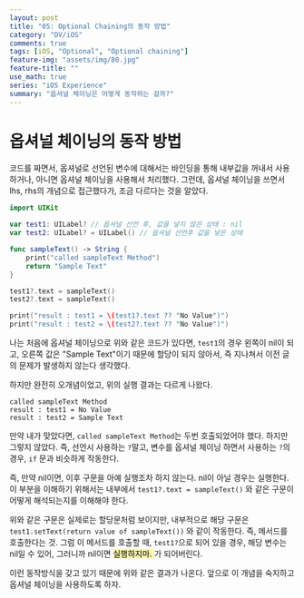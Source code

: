 ```yaml
---
layout: post
title: "05: Optional Chaining의 동작 방법"
category: "DV/iOS"
comments: true
tags: [iOS, "Optional", "Optional chaining"]
feature-img: "assets/img/80.jpg"
feature-title: ""
use_math: true
series: "iOS Experience"
summary: "옵셔널 체이닝은 어떻게 동작하는 걸까?"
---
```



# 옵셔널 체이닝의 동작 방법

코드를 짜면서, 옵셔널로 선언된 변수에 대해서는 바인딩을 통해 내부값을 꺼내서 사용하거나, 아니면 옵셔널 체이닝을 사용해서 처리했다. 그런데, 옵셔널 체이닝을 쓰면서 lhs, rhs의 개념으로 접근했다가, 조금 다르다는 것을 알았다.

```swift
import UIKit

var test1: UILabel? // 옵셔널 선언 후, 값을 넣지 않은 상태 : nil
var test2: UILabel? = UILabel() // 옵셔널 선언후 값을 넣은 상태

func sampleText() -> String {
    print("called sampleText Method")
    return "Sample Text"
}

test1?.text = sampleText()
test2?.text = sampleText()

print("result : test1 = \(test1?.text ?? "No Value")")
print("result : test2 = \(test2?.text ?? "No Value")")
```

나는 처음에 옵셔널 체이닝으로 위와 같은 코드가 있다면, `test1`의 경우 왼쪽이 nil이 되고, 오른쪽 값은 "Sample Text"이기 때문에 할당이 되지 않아서, 즉 지나쳐서 이전 글의 문제가 발생하지 않는다 생각했다.

하지만 완전히 오개념이었고, 위의 실행 결과는 다르게 나왔다.

```
called sampleText Method
result : test1 = No Value
result : test2 = Sample Text
```

만약 내가 맞았다면, `called sampleText Method`는 두번 호출되었어야 했다. 하지만 그렇지 않았다. 즉, 선언시 사용하는 `?`말고, 변수를 옵셔널 체이닝 하면서 사용하는 `?`의 경우, `if` 문과 비슷하게 작동한다.

즉, 만약 nil이면, 이후 구문을 아예 실행조차 하지 않는다. nil이 아닐 경우는 실행한다. 이 부분을 이해하기 위해서는 내부에서 `test1?.text = sampleText()` 와 같은 구문이 어떻게 해석되는지를 이해해야 한다.


위와 같은 구문은 실제로는 할당문처럼 보이지만, 내부적으로 해당 구문은 `test1.setText(return value of sampleText())` 와 같이 작동한다. 즉, 메서드를 호출한다는 것. 그럼 이 메서드를 호출할 때, `test1?`으로 되어 있을 경우, 해당 변수는 nil일 수 있어, 그러니까 nil이면 <mark style='background-color: #fff5b1'> 실행하지마. </mark> 가 되어버린다.

이런 동작방식을 갖고 있기 때문에 위와 같은 결과가 나온다. 앞으로 이 개념을 숙지하고 옵셔널 체이닝을 사용하도록 하자.